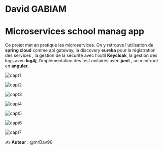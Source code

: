 # **David GABIAM**

# Microservices school manag app

Ce projet met en pratique les microservices. On y retrouve l'utilisation de **spring cloud** comme api gateway, la discovery **eureka** pour la régistration des services ,  la gestion de la sécurité avec l'outil **Keycloak**, la gestion des logs avec
**log4j**, l'implémentation des test unitaires avec **junit** , un minifront en **angular**. 

![capt1](./captures/001.png)

![capt2](./captures/002.png)

![capt3](./captures/003.png)

![capt4](./captures/004.png)

![capt5](./captures/005.png)

![capt6](./captures/006.png)

![capt7](./captures/007.png)



✍ **Auteur** : @mrDav90
